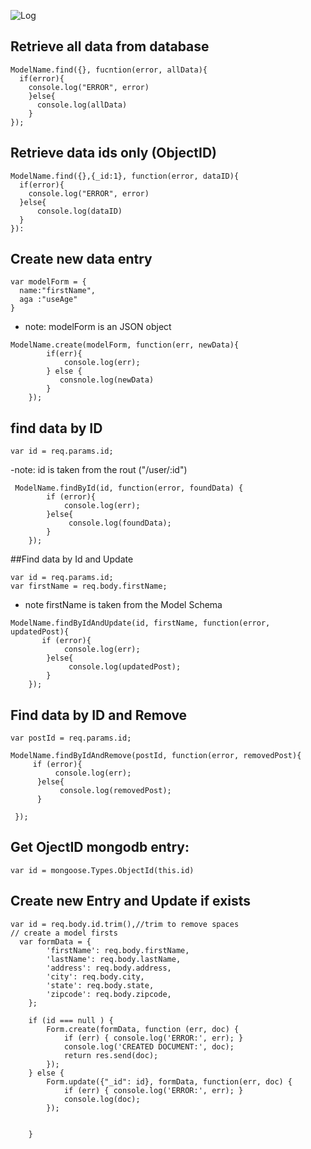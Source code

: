 
![Log](https://www.learn2crack.com/wp-content/uploads/2014/04/node-cover.png)


## Retrieve all data from database
```
ModelName.find({}, fucntion(error, allData){
  if(error){
    console.log("ERROR", error)
    }else{
      console.log(allData)
    }
});
```
## Retrieve data ids only (ObjectID)
```
ModelName.find({},{_id:1}, function(error, dataID){
  if(error){
    console.log("ERROR", error)
  }else{
      console.log(dataID)
  }
}):
```
## Create new data entry 
```
var modelForm = {
  name:"firstName",
  aga :"useAge"
}
```
- note: modelForm is an JSON object
```
ModelName.create(modelForm, function(err, newData){
        if(err){
            console.log(err);
        } else {
           consnole.log(newData)
        }
    });
```

## find data by ID
```
var id = req.params.id;
```
-note: id is taken from the rout  ("/user/:id")
```
 ModelName.findById(id, function(error, foundData) {
        if (error){
            console.log(err);
        }else{
             console.log(foundData);
        }
    });

```    

##Find data by Id and Update
```
var id = req.params.id;
var firstName = req.body.firstName;
```
- note firstName is taken from the Model Schema
```
ModelName.findByIdAndUpdate(id, firstName, function(error, updatedPost){
       if (error){
            console.log(err);
        }else{
             console.log(updatedPost);
        }
    });
```

## Find data by ID and Remove 
 ```
 var postId = req.params.id;
 ```
  ```
  ModelName.findByIdAndRemove(postId, function(error, removedPost){
       if (error){
            console.log(err);
        }else{
             console.log(removedPost);
        }
       
   });
  ```  

## Get OjectID mongodb entry:
```
var id = mongoose.Types.ObjectId(this.id)
```



## Create new Entry and Update if exists

```
var id = req.body.id.trim(),//trim to remove spaces
// create a model firsts
  var formData = {
        'firstName': req.body.firstName,
        'lastName': req.body.lastName,
        'address': req.body.address,
        'city': req.body.city,
        'state': req.body.state,
        'zipcode': req.body.zipcode,
    };

    if (id === null ) {
        Form.create(formData, function (err, doc) {
            if (err) { console.log('ERROR:', err); }
            console.log('CREATED DOCUMENT:', doc);
            return res.send(doc);
        });
    } else {
        Form.update({"_id": id}, formData, function(err, doc) {
            if (err) { console.log('ERROR:', err); }
            console.log(doc);
        });
        
       
    }
```
